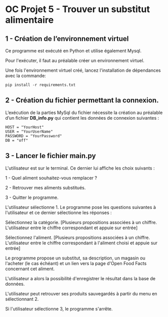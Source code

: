# OC Projet 5 - Trouver un substitut alimentaire


## 1 - Création de l’environnement virtuel
Ce programme est exécuté en Python et utilise également Mysql.

Pour l'exécuter, il faut au préalable créer un environnement virtuel. 

Une fois l'environnement virtuel créé, lancez l'installation de dépendances avec la commande:

    pip install -r requirements.txt 

## 2 - Création du fichier permettant la connexion. 
L’exécution de la parties MySql du fichier nécessite la création au préalable d’un fichier **DB_info.py** qui contient les données de connexion suivantes : 

    HOST = "YourHost"
    USER = "YourUserName"
    PASSWORD = "YourPassword"
    DB = "off"

## 3 - Lancer le fichier main.py

L'utilisateur est sur le terminal. Ce dernier lui affiche les choix suivants :

1 - Quel aliment souhaitez-vous remplacer ? 

2 - Retrouver mes aliments substitués.

3 - Quitter le programme.

L'utilisateur sélectionne 1. Le programme pose les questions suivantes à l'utilisateur et ce dernier sélectionne les réponses :

Sélectionnez la catégorie. [Plusieurs propositions associées à un chiffre. L'utilisateur entre le chiffre correspondant et appuie sur entrée]

Sélectionnez l'aliment. [Plusieurs propositions associées à un chiffre. L'utilisateur entre le chiffre correspondant à l'aliment choisi et appuie sur entrée]

Le programme propose un substitut, sa description, un magasin ou l'acheter (le cas échéant) et un lien vers la page d'Open Food Facts concernant cet aliment.

L'utilisateur a alors la possibilité d'enregistrer le résultat dans la base de données.

L'utilisateur peut retrouver ses produits sauvegardés à partir du menu en sélectionnant 2. 

Si l'utilisateur sélectionne 3, le programme s'arrête. 
